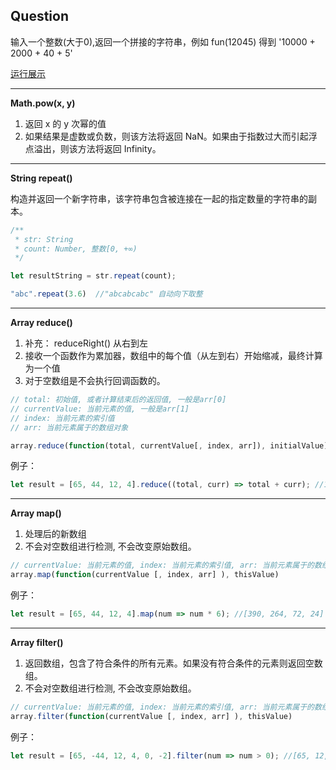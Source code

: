 ## Question

 输入一个整数(大于0),返回一个拼接的字符串，例如 fun(12045) 得到 '10000 + 2000 + 40 + 5'

[运行展示](https://jsfiddle.net/big_fish/spsudyz8/?utm_source=website&utm_medium=embed&utm_campaign=spsudyz8)
****

**Math.pow(x, y)**

1. 返回 x 的 y 次幂的值
2. 如果结果是虚数或负数，则该方法将返回 NaN。如果由于指数过大而引起浮点溢出，则该方法将返回 Infinity。
****

**String repeat()**

构造并返回一个新字符串，该字符串包含被连接在一起的指定数量的字符串的副本。

```js
/** 
 * str: String
 * count: Number, 整数[0, +∞)
 */

let resultString = str.repeat(count);

"abc".repeat(3.6)  //"abcabcabc" 自动向下取整
```
****

**Array reduce()**

1. 补充： reduceRight() 从右到左
2. 接收一个函数作为累加器，数组中的每个值（从左到右）开始缩减，最终计算为一个值
3. 对于空数组是不会执行回调函数的。

```js
// total: 初始值, 或者计算结束后的返回值, 一般是arr[0]
// currentValue: 当前元素的值, 一般是arr[1]
// index: 当前元素的索引值
// arr: 当前元素属于的数组对象

array.reduce(function(total, currentValue[, index, arr]), initialValue)
```

例子：
```js
let result = [65, 44, 12, 4].reduce((total, curr) => total + curr); //125
```
****

**Array map()**

1. 处理后的新数组
2. 不会对空数组进行检测, 不会改变原始数组。

```js
// currentValue: 当前元素的值, index: 当前元素的索引值, arr: 当前元素属于的数组对象
array.map(function(currentValue [, index, arr] ), thisValue)
```

例子：
```js
let result = [65, 44, 12, 4].map(num => num * 6); //[390, 264, 72, 24]
```
****

**Array filter()**

1. 返回数组，包含了符合条件的所有元素。如果没有符合条件的元素则返回空数组。
2. 不会对空数组进行检测, 不会改变原始数组。

```js
// currentValue: 当前元素的值, index: 当前元素的索引值, arr: 当前元素属于的数组对象
array.filter(function(currentValue [, index, arr] ), thisValue)
```

例子：
```js
let result = [65, -44, 12, 4, 0, -2].filter(num => num > 0); //[65, 12, 4]
```
